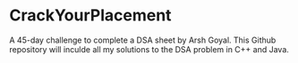 # CrackYourPlacement
A 45-day challenge to complete a DSA sheet by Arsh Goyal.
This Github repository will inculde all my solutions to the DSA problem in C++ and Java.
